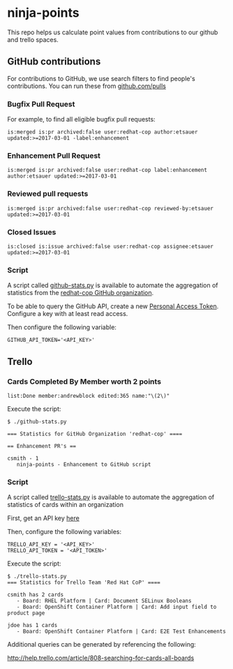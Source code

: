 # ninja-points

This repo helps us calculate point values from contributions to our github and trello spaces.

## GitHub contributions

For contributions to GitHub, we use search filters to find people's contributions. You can run these from [github.com/pulls](https://github.com/pulls)

### Bugfix Pull Request

For example, to find all eligible bugfix pull requests:

```
is:merged is:pr archived:false user:redhat-cop author:etsauer updated:>=2017-03-01 -label:enhancement
```

### Enhancement Pull Request

```
is:merged is:pr archived:false user:redhat-cop label:enhancement author:etsauer updated:>=2017-03-01
```

### Reviewed pull requests

```
is:merged is:pr archived:false user:redhat-cop reviewed-by:etsauer updated:>=2017-03-01
```

### Closed Issues

```
is:closed is:issue archived:false user:redhat-cop assignee:etsauer updated:>=2017-03-01
```


### Script

A script called [github-stats.py](tgithub-stats.py) is available to automate the aggregation of statistics from the [redhat-cop GitHub organization](https://github.com/redhat-cop).

To be able to query the GitHub API, create a new [Personal Access Token](https://github.com/settings/tokens). Configure a key with at least read access.

Then configure the following variable:

```
GITHUB_API_TOKEN='<API_KEY>'
```

## Trello

### Cards Completed By Member worth 2 points

```
list:Done member:andrewblock edited:365 name:"\(2\)"
```

Execute the script:

```
$ ./github-stats.py

=== Statistics for GitHub Organization 'redhat-cop' ====

== Enhancement PR's ==

csmith - 1
   ninja-points - Enhancement to GitHub script
```

### Script

A script called [trello-stats.py](trello-stats.py) is available to automate the aggregation of statistics of cards within an organization

First, get an API key [here](https://trello.com/app-key)

Then, configure the following variables:

```
TRELLO_API_KEY = '<API_KEY>'
TRELLO_API_TOKEN = '<API_TOKEN>'
```

Execute the script:

```
$ ./trello-stats.py
=== Statistics for Trello Team 'Red Hat CoP' ====

csmith has 2 cards
   - Board: RHEL Platform | Card: Document SELinux Booleans
   - Board: OpenShift Container Platform | Card: Add input field to product page

jdoe has 1 cards
   - Board: OpenShift Container Platform | Card: E2E Test Enhancements
```

Additional queries can be generated by referencing the following:

http://help.trello.com/article/808-searching-for-cards-all-boards
